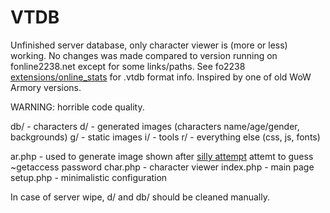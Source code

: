 VTDB
====

Unfinished server database, only character viewer is (more or less) working. No changes was made compared to version running on fonline2238.net except for some links/paths.
See fo2238 [extensions/online_stats](https://github.com/rotators/fo2238/blob/master/Server/extensions/online_stats/online_stats.cpp) for .vtdb format info.
Inspired by one of old WoW Armory versions.

WARNING: horrible code quality.

db/ - characters
d/  - generated images (characters name/age/gender, backgrounds)
g/  - static images
i/  - tools
r/  - everything else (css, js, fonts)

ar.php    - used to generate image shown after [silly attempt](https://github.com/rotators/fo2238/blob/master/Server/scripts/client_messages.fos#L313) attemt to guess ~getaccess password
char.php  - character viewer
index.php - main page
setup.php - minimalistic configuration

In case of server wipe, d/ and db/ should be cleaned manually.

